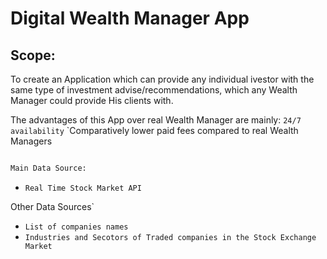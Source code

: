 # Digital Wealth Manager App

## Scope:

To create an Application which can provide any individual ivestor with the same type of investment advise/recommendations, which any Wealth Manager could provide His clients with.

The advantages of this App over real Wealth Manager are mainly:
`24/7 availability`
`Comparatively lower paid fees compared to real Wealth Managers


```python

Main Data Source:

```
* `Real Time Stock Market API`

Other Data Sources`

* `List of companies names`
* `Industries and Secotors of Traded companies in the Stock Exchange Market`





